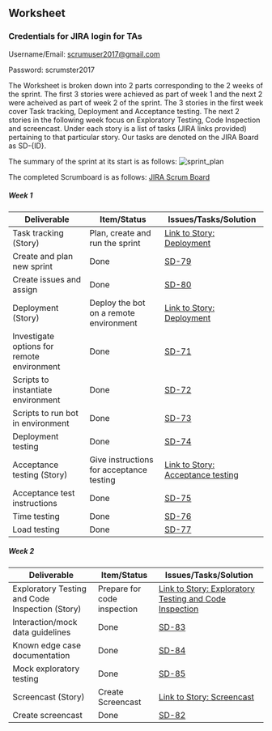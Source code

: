 ## Worksheet

### Credentials for JIRA login for TAs
Username/Email: scrumuser2017@gmail.com

Password: scrumster2017

The Worksheet is broken down into 2 parts corresponding to the 2 weeks of the sprint. The first 3 stories were achieved as part of week 1 and the next 2 were acheived as part of week 2 of the sprint. The 3 stories in the first week cover Task tracking, Deployment and Acceptance testing. The next 2 stories in the following week focus on Exploratory Testing, Code Inspection and screencast. Under each story is a list of tasks (JIRA links provided) pertaining to that particular story. Our tasks are denoted on the JIRA Board as SD-{ID}.

The summary of the sprint at its start is as follows:
![sprint_plan](https://media.github.ncsu.edu/user/8297/files/4c4b2e68-d379-11e7-88ec-a96bbe2c42f0)

The completed Scrumboard is as follows: [JIRA Scrum Board](https://scrumster.atlassian.net/secure/RapidBoard.jspa?rapidView=2&projectKey=SD&view=detail&selectedIssue=SD-66)

##### Week 1

| Deliverable   | Item/Status   |  Issues/Tasks/Solution
| ------------- | ------------  |  ------------
| Task tracking (Story)      | Plan, create and run the sprint          | [Link to Story: Deployment](https://scrumster.atlassian.net/browse/SD-78)
| Create and plan new sprint    | Done             |   [SD-79](https://scrumster.atlassian.net/browse/SD-79)
| Create issues and assign     | Done            |  [SD-80](https://scrumster.atlassian.net/browse/SD-80)
| Deployment (Story)      | Deploy the bot on a remote environment          | [Link to Story: Deployment](https://scrumster.atlassian.net/browse/SD-67)
| Investigate options for remote environment     | Done             | [SD-71](https://scrumster.atlassian.net/browse/SD-71)
| Scripts to instantiate environment     | Done             |  [SD-72](https://scrumster.atlassian.net/browse/SD-72)
| Scripts to run bot in environment      | Done             |  [SD-73](https://scrumster.atlassian.net/browse/SD-73)
| Deployment testing      | Done             |  [SD-74](https://scrumster.atlassian.net/browse/SD-74)
| Acceptance testing (Story)      | Give instructions for acceptance testing         | [Link to Story: Acceptance testing](https://scrumster.atlassian.net/browse/SD-68)
| Acceptance test instructions     | Done             | [SD-75](https://scrumster.atlassian.net/browse/SD-75)
| Time testing     | Done             |  [SD-76](https://scrumster.atlassian.net/browse/SD-76)
| Load testing     | Done             |  [SD-77](https://scrumster.atlassian.net/browse/SD-77)

##### Week 2

| Deliverable   | Item/Status   |  Issues/Tasks/Solution
| ------------- | ------------  |  ------------
| Exploratory Testing and Code Inspection (Story)     | Prepare for code inspection          | [Link to Story: Exploratory Testing and Code Inspection](https://scrumster.atlassian.net/browse/SD-69)
| Interaction/mock data guidelines    | Done             |   [SD-83](https://scrumster.atlassian.net/browse/SD-83)
| Known edge case documentation     | Done            |  [SD-84](https://scrumster.atlassian.net/browse/SD-84)
| Mock exploratory testing      | Done             | [SD-85](https://scrumster.atlassian.net/browse/SD-85)
| Screencast (Story)   |    Create Screencast       | [Link to Story: Screencast](https://scrumster.atlassian.net/browse/SD-70)
| Create screencast      | Done             | [SD-82 ](https://scrumster.atlassian.net/browse/SD-82)


